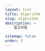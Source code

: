```yaml
---
layout: list
title: Algorithm
slug: algorithm
description: > 
    알고리즘

sitemap: false
order: 3
---
```

